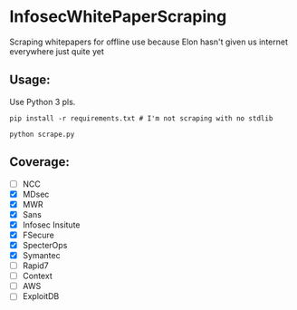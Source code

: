 # InfosecWhitePaperScraping
Scraping whitepapers for offline use because Elon hasn't given us internet everywhere just quite yet

## Usage:
Use Python 3 pls.   
```
pip install -r requirements.txt # I'm not scraping with no stdlib

python scrape.py
```


## Coverage:
- [ ] NCC
- [X] MDsec
- [X] MWR
- [X] Sans
- [X] Infosec Insitute 
- [X] FSecure
- [X] SpecterOps
- [X] Symantec
- [ ] Rapid7
- [ ] Context 
- [ ] AWS
- [ ] ExploitDB
